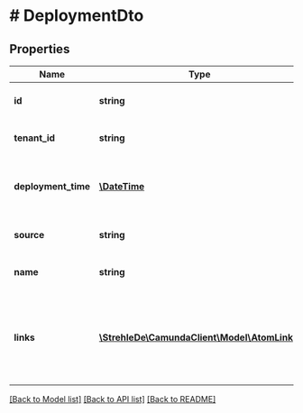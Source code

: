 # # DeploymentDto

## Properties

Name | Type | Description | Notes
------------ | ------------- | ------------- | -------------
**id** | **string** | The id of the deployment. | [optional] 
**tenant_id** | **string** | The tenant id of the deployment. | [optional] 
**deployment_time** | [**\DateTime**](\DateTime.md) | The time when the deployment was created. | [optional] 
**source** | **string** | The source of the deployment. | [optional] 
**name** | **string** | The name of the deployment. | [optional] 
**links** | [**\StrehleDe\CamundaClient\Model\AtomLink[]**](AtomLink.md) | The links associated to this resource, with &#x60;method&#x60;, &#x60;href&#x60; and &#x60;rel&#x60;. | [optional] 

[[Back to Model list]](../../README.md#documentation-for-models) [[Back to API list]](../../README.md#documentation-for-api-endpoints) [[Back to README]](../../README.md)


